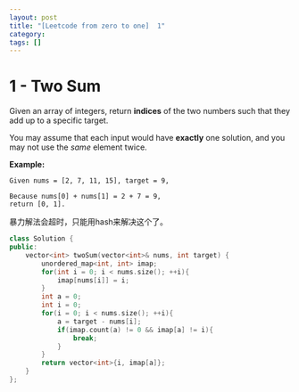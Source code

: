```yaml
---
layout: post
title: "[Leetcode from zero to one]  1"
category: 
tags: []
---
```


# 1 - Two Sum



Given an array of integers, return **indices** of the two numbers such that they add up to a specific target.

You may assume that each input would have **exactly** one solution, and you may not use the *same* element twice.

**Example:**

```
Given nums = [2, 7, 11, 15], target = 9,

Because nums[0] + nums[1] = 2 + 7 = 9,
return [0, 1].
```

 暴力解法会超时，只能用hash来解决这个了。

```c++
class Solution {
public:
    vector<int> twoSum(vector<int>& nums, int target) {
        unordered_map<int, int> imap;
        for(int i = 0; i < nums.size(); ++i){
            imap[nums[i]] = i;
        }
        int a = 0;
        int i = 0;
        for(i = 0; i < nums.size(); ++i){
            a = target - nums[i];
            if(imap.count(a) != 0 && imap[a] != i){
                break;
            }
        }
        return vector<int>{i, imap[a]};
    }
};
```

